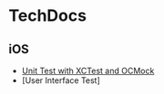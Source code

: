 # TechDocs

## iOS

- [Unit Test with XCTest and OCMock](ios/xctest_and_ocmock.md)
- [User Interface Test]
